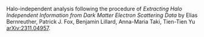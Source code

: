 Halo-independent analysis following the procedure of 
<em>Extracting Halo Independent Information from Dark Matter Electron Scattering Data</em>
by Elias Bernreuther, Patrick J. Fox, Benjamin Lillard, Anna-Maria Taki, Tien-Tien Yu [arXiv:2311.04957](https://arxiv.org/abs/2311.04957).
